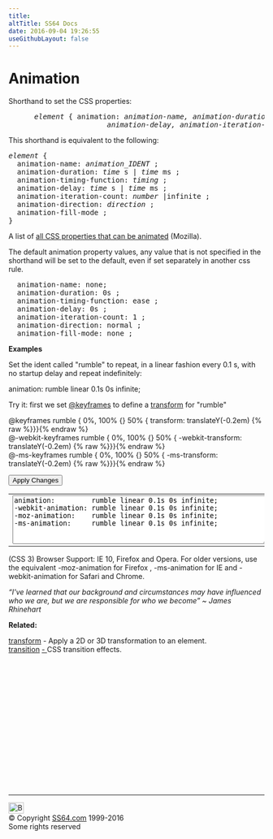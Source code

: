 ```yaml
---
title:
altTitle: SS64 Docs
date: 2016-09-04 19:26:55
useGithubLayout: false
---
```

<!-- #BeginLibraryItem "/Library/head_css.lbi" --><!-- #EndLibraryItem --><h1>Animation</h1>
<p>Shorthand to set  the CSS properties:</p>
<pre><i>      element</i> { animation: <i>animation-name, animation-duration, animation-timing-function,
                       animation-delay, animation-iteration-count, animation-direction animation-fill-mode</i>;}</pre>
<p>This shorthand is equivalent to the following:<br>
</p>
<pre><i>element</i> {
  animation-name: <i>animation_IDENT</i> ;
  animation-duration: <i>time</i> s | <i>time</i> ms ;
  animation-timing-function: <i>timing</i> ;
  animation-delay: <i>time</i> s | <i>time</i> ms ;
  animation-iteration-count: <i>number</i> |infinite ;
  animation-direction: <i>direction</i> ;
  animation-fill-mode ;
}</pre>
<p>A list of <a href="https://developer.mozilla.org/en-US/docs/Web/CSS/CSS_animated_properties">all CSS properties that can be animated</a> (Mozilla).</p>
<p>The default animation property values, any value that is not specified in the shorthand will be set to the     default, even if  set separately in another css rule.</p>
<pre>  animation-name: none;
  animation-duration: 0s ;
  animation-timing-function: ease ;
  animation-delay: 0s ;
  animation-iteration-count: 1 ;
  animation-direction: normal ;
  animation-fill-mode: none ;</pre>
<p><b>Examples</b></p>
<p>Set the ident called "rumble" to repeat, in a linear fashion every 0.1 s, with no startup delay and repeat indefinitely:</p>
<p class="code">animation:         rumble linear 0.1s 0s infinite;</p>
<p>Try it: first we set <a href="keyframes.html">@keyframes</a> to define a <a href="transform.html">transform</a> for "rumble"</p>
<p class="code">@keyframes         rumble { 0%, 100% {} 50% {          transform: translateY(-0.2em) {% raw %}}}{% endraw %}<br>
@-webkit-keyframes rumble { 0%, 100% {} 50% {  -webkit-transform: translateY(-0.2em) {% raw %}}}{% endraw %}<br>
@-ms-keyframes     rumble { 0%, 100% {} 50% {      -ms-transform: translateY(-0.2em) {% raw %}}}{% endraw %}<br>
</p>
<input type="button" onclick="ApplyStyle()" value="Apply Changes">
<table>
  <tbody><tr>
    <td><textarea name="tryit" id="trycode" cols="60" rows="6" tabindex="1">animation:         rumble linear 0.1s 0s infinite;
-webkit-animation: rumble linear 0.1s 0s infinite;
-moz-animation:    rumble linear 0.1s 0s infinite;
-ms-animation:     rumble linear 0.1s 0s infinite;
</textarea></td>
    <td><div id="tryresult">This is a sample of CSS animation.</div></td>
  </tr>
</tbody></table>
<p>(CSS 3) Browser Support:  IE 10, Firefox and Opera. For older versions, use the equivalent <span class="code">-moz-animation</span> for Firefox , <span class="code">-ms-animation </span>for IE and <span class="code">-webkit-animation</span> for Safari and Chrome.</p>
<p><span class="quote"><i>“I've learned that our background and circumstances may have influenced who we are, but we are responsible for who we become” ~ James Rhinehart</i></span></p>
<p><b>Related:</b></p>
<p><a href="transform.html">transform</a> - Apply a 2D or 3D transformation to an element.<br>
<a href="transition.html">transition</a> <a href="transition-property.html">- </a>CSS transition effects.<br>
</p><!-- #BeginLibraryItem "/Library/foot_css.lbi" --><p>
<!-- CSS -->
<ins class="adsbygoogle" style="display:inline-block;width:300px;height:250px" data-ad-client="ca-pub-6140977852749469" data-ad-slot="2739097502"></ins>
<script>
(adsbygoogle = window.adsbygoogle || []).push({});
</script></p>
<hr>
<div id="bl" class="footer"><a href="animation.html#"><img src="../images/top.png" width="30" height="22" alt="Back to the Top"></a></div>
<div id="br" class="footer, tagline">© Copyright <a href="../index.html">SS64.com</a> 1999-2016<br>
Some rights reserved</div><!-- #EndLibraryItem -->
